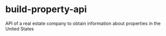 # build-property-api
API of a real estate company to obtain information about properties in the United States 
